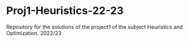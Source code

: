# Proj1-Heuristics-22-23
Repository for the solutions of the project1 of the subject Heuristics and Optimization. 2022/23
